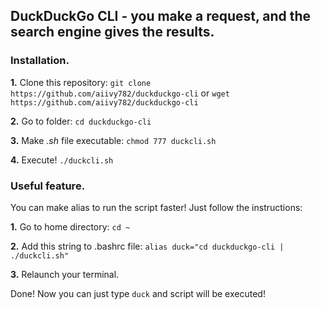 ## DuckDuckGo CLI - you make a request, and the search engine gives the results.

### Installation.

**1.** Clone this repository: `git clone https://github.com/aiivy782/duckduckgo-cli` or `wget https://github.com/aiivy782/duckduckgo-cli`

**2.** Go to folder: `cd duckduckgo-cli`

**3.** Make *.sh* file executable: `chmod 777 duckcli.sh`

**4.** Execute! `./duckcli.sh`

### Useful feature.

You can make alias to run the script faster! Just follow the instructions:

**1.** Go to home directory: `cd ~`

**2.** Add this string to .bashrc file: `alias duck="cd duckduckgo-cli | ./duckcli.sh"`

**3.** Relaunch your terminal.

Done! Now you can just type `duck` and script will be executed!
